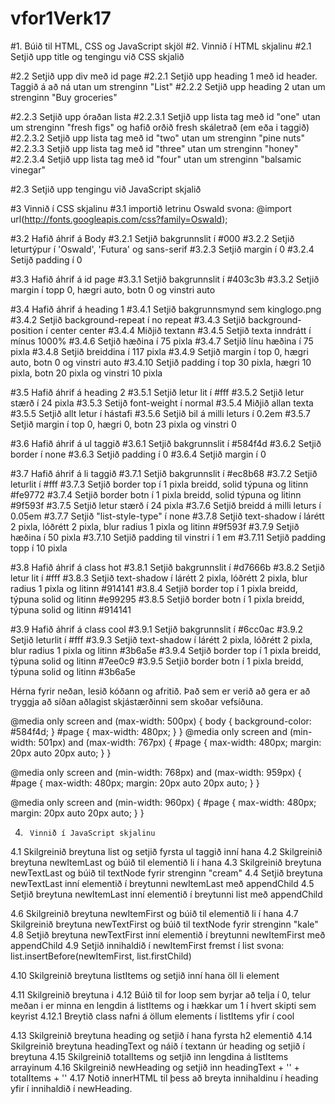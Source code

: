# vfor1Verk17

#1.      Búið til HTML, CSS og JavaScript skjöl
#2.      Vinnið í HTML skjalinu
#2.1     Setjið upp title og tengingu við CSS skjalið

#2.2     Setjið upp div með id page
#2.2.1   Setjið upp heading 1 með id header. Taggið á að ná utan um strenginn "List"
#2.2.2   Setjið upp heading 2 utan um strenginn "Buy groceries"

#2.2.3   Setjið upp óraðan lista
#2.2.3.1 Setjið upp lista tag með id "one" utan um strenginn "fresh figs" og hafið orðið fresh skáletrað (em eða i taggið)
#2.2.3.2 Setjið upp lista tag með id "two" utan um strenginn "pine nuts"
#2.2.3.3 Setjið upp lista tag með id "three" utan um strenginn "honey"
#2.2.3.4 Setjið upp lista tag með id "four" utan um strenginn "balsamic vinegar"

#2.3     Setjið upp tengingu við JavaScript skjalið

#3       Vinnið í CSS skjalinu
#3.1     importið letrinu Oswald svona: @import url(http://fonts.googleapis.com/css?family=Oswald);

#3.2     Hafið áhrif á Body
#3.2.1   Setjið bakgrunnslit í #000
#3.2.2   Setjið leturtýpur í 'Oswald', 'Futura' og sans-serif
#3.2.3   Setjið margin í 0
#3.2.4   Setijð padding í 0

#3.3     Hafið áhrif á id page
#3.3.1   Setjið bakgrunnslit í #403c3b
#3.3.2   Setjið margin í topp 0, hægri auto, botn 0 og vinstri auto

#3.4     Hafið áhrif á heading 1
#3.4.1   Setjið bakgrunnsmynd sem kinglogo.png
#3.4.2   Setjið background-repeat í no repeat
#3.4.3   Setjið background-position í center center
#3.4.4   Miðjið textann
#3.4.5   Setjið texta inndrátt í mínus 1000%
#3.4.6   Setjið hæðina í 75 pixla
#3.4.7   Setjið línu hæðina í 75 pixla
#3.4.8   Setjið breiddina í 117 pixla
#3.4.9   Setjið margin í top 0, hægri auto, botn 0 og vinstri auto
#3.4.10  Setjið padding í top 30 pixla, hægri 10 pixla, botn 20 pixla og vinstri 10 pixla

#3.5     Hafið áhrif á heading 2
#3.5.1   Setjið letur lit í #fff
#3.5.2   Setjið letur stærð í 24 pixla
#3.5.3   Setijð font-weight í normal
#3.5.4   Miðjið allan texta
#3.5.5   Setjið allt letur í hástafi
#3.5.6   Setjið bil á milli leturs í 0.2em
#3.5.7   Setjið margin í top 0, hægri 0, botn 23 pixla og vinstri 0

#3.6     Hafið áhrif á ul taggið
#3.6.1   Setjið bakgrunnslit í #584f4d
#3.6.2   Setjið border í none
#3.6.3   Setjið padding í 0
#3.6.4   Setjið margin í 0

#3.7     Hafið áhrif á li taggið
#3.7.1   Setjið bakgrunnslit í #ec8b68
#3.7.2   Setjið leturlit í #fff
#3.7.3   Setjið border top í 1 pixla breidd, solid týpuna og litinn #fe9772
#3.7.4   Setjið border botn í 1 pixla breidd, solid týpuna og litinn #9f593f
#3.7.5   Setjið letur stærð í 24 pixla
#3.7.6   Setjið breidd á milli leturs í 0.05em
#3.7.7   Setjið "list-style-type" í none
#3.7.8   Setjið text-shadow í lárétt 2 pixla, lóðrétt 2 pixla, blur radius 1 pixla og litinn #9f593f
#3.7.9   Setjið hæðina í 50 pixla
#3.7.10  Setjið padding til vinstri í 1 em
#3.7.11  Setjið padding topp í 10 pixla

#3.8     Hafið áhrif á class hot
#3.8.1   Setjið bakgrunnslit í #d7666b
#3.8.2   Setjið letur lit í #fff
#3.8.3   Setjið text-shadow í lárétt 2 pixla, lóðrétt 2 pixla, blur radius 1 pixla og litinn #914141
#3.8.4   Setjið border top í 1 pixla breidd, týpuna solid og litinn #e99295
#3.8.5   Setjið border botn í 1 pixla breidd, týpuna solid og litinn #914141

#3.9     Hafið áhrif á class cool
#3.9.1   Setjið bakgrunnslit í #6cc0ac
#3.9.2   Setjið leturlit í #fff
#3.9.3   Setjið text-shadow í lárétt 2 pixla, lóðrétt 2 pixla, blur radius 1 pixla og litinn #3b6a5e
#3.9.4   Setjið border top í 1 pixla breidd, týpuna solid og litinn #7ee0c9
#3.9.5   Setjið border botn í 1 pixla breidd, týpuna solid og litinn #3b6a5e


Hérna fyrir neðan, lesið kóðann og afritið. Það sem er verið að gera er að tryggja að síðan aðlagist skjástærðinni sem
skoðar vefsíðuna.

@media only screen and (max-width: 500px) {
    body {
        background-color: #584f4d;
    }
    #page {
        max-width: 480px;
    }
}
@media only screen and (min-width: 501px) and (max-width: 767px) {
    #page {
        max-width: 480px;
        margin: 20px auto 20px auto;
    }
}

@media only screen and (min-width: 768px) and (max-width: 959px) {
    #page {
        max-width: 480px;
        margin: 20px auto 20px auto;
    }
}

@media only screen and (min-width: 960px) {
    #page {
        max-width: 480px;
        margin: 20px auto 20px auto;
    }
}

4.      Vinnið í JavaScript skjalinu
4.1     Skilgreinið breytuna list og setjið fyrsta ul taggið inní hana
4.2     Skilgreinið breytuna newItemLast og búið til elementið li í hana
4.3     Skilgreinið breytuna newTextLast og búið til textNode fyrir strenginn "cream"
4.4     Setjið breytuna newTextLast inní elementið í breytunni newItemLast með appendChild
4.5     Setjið breytuna newItemLast inní elementið í breytunni list með appendChild

4.6     Skilgreinið breytuna newItemFirst og búið til elementið li í hana
4.7     Skilgreinið breytuna newTextFirst og búið til textNode fyrir strenginn "kale"
4.8     Setjið breytuna newTextFirst inní elementið í breytunni newItemFirst með appendChild
4.9     Setjið innihaldið í newItemFirst fremst í list svona: list.insertBefore(newItemFirst, list.firstChild)

4.10    Skilgreinið breytuna listItems og setjið inní hana öll li element

4.11    Skilgreinið breytuna i
4.12    Búið til for loop sem byrjar að telja í 0, telur meðan i er minna en lengdin á listItems og i hækkar um 1 í hvert skipti sem keyrist
4.12.1  Breytið class nafni á öllum elements í listItems yfir í cool

4.13    Skilgreinið breytuna heading og setjið í hana fyrsta h2 elementið
4.14    Skilgreinið breytuna headingText og náið í textann úr heading og setjið í breytuna
4.15    Skilgreinið totalItems og setjið inn lengdina á listItems arrayinum
4.16    Skilgreinið newHeading og setjið inn headingText + '<span>' + totalItems + '</span>'
4.17    Notið innerHTML til þess að breyta innihaldinu í heading yfir í innihaldið í newHeading.
